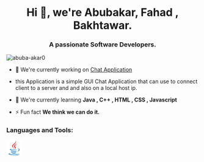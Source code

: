 <h1 align="center">Hi 👋, we're Abubakar, Fahad , Bakhtawar.</h1>
<h3 align="center">A passionate Software Developers.</h3>

<p align="left"> <img src="https://komarev.com/ghpvc/?username=abuba-akar0&label=Profile%20views&color=0e75b6&style=flat" alt="abuba-akar0" /> </p>

- 🔭 We're currently working on [Chat Application](https://github.com/abuba-akar0/ChatApplication)
-    this Application is a simple GUI Chat Application that can use to connect client to a server and and also on a local host ip.

- 🌱 We're currently learning **Java , C++ , HTML , CSS , Javascript**

- ⚡ Fun fact **We think we can do it.**

<p align="left">
</p>

<h3 align="left">Languages and Tools:</h3>
<p align="left"> <a href="https://www.java.com" target="_blank" rel="noreferrer"> <img src="https://raw.githubusercontent.com/devicons/devicon/master/icons/java/java-original.svg" alt="java" width="40" height="40"/> </a> </p>
